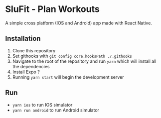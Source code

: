 # SluFit - Plan Workouts

A simple cross platform (IOS and Android) app made with React Native.

## Installation

1. Clone this repository
2. Set githooks with `git config core.hooksPath ./.githooks`
3. Navigate to the root of the repository and run `yarn` which will install all the dependencies
4. Install Expo ?
5. Running `yarn start` will begin the development server



## Run

- `yarn ios` to run IOS simulator
- `yarn run android` to run Android simulator
